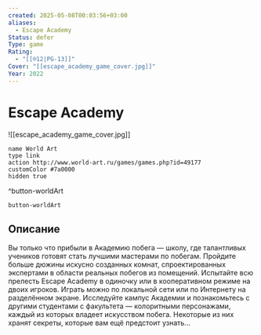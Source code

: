 ```yaml
---
created: 2025-05-08T00:03:56+03:00
aliases:
  - Escape Academy
Status: defer
Type: game
Rating:
  - "[[®️12|PG-13]]"
Cover: "[[escape_academy_game_cover.jpg]]"
Year: 2022
---
```


# Escape Academy

![[escape_academy_game_cover.jpg]]


```button
name World Art
type link
action http://www.world-art.ru/games/games.php?id=49177
customColor #7a0000
hidden true
```
^button-worldArt



`button-worldArt`

## Описание

Вы только что прибыли в Академию побега — школу, где талантливых учеников готовят стать лучшими мастерами по побегам. Пройдите больше дюжины искусно созданных комнат, спроектированных экспертами в области реальных побегов из помещений. Испытайте всю прелесть Escape Academy в одиночку или в кооперативном режиме на двоих игроков. Играть можно по локальной сети или по Интернету на разделённом экране. Исследуйте кампус Академии и познакомьтесь с другими студентами с факультета — колоритными персонажами, каждый из которых владеет искусством побега. Некоторые из них хранят секреты, которые вам ещё предстоит узнать...

